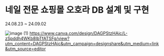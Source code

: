 # 네일 전문 쇼핑몰 오호라 DB 설계 및 구현
24.08.23 ~ 24.09.02

![image (1)](https://github.com/user-attachments/assets/ac6a559e-3522-41f7-85b8-6f6f501c5037)
https://www.canva.com/design/DAGPStzHAic/L-zSpddh4WKb8IbTfATSFg/view?utm_content=DAGPStzHAic&utm_campaign=designshare&utm_medium=link&utm_source=editor

